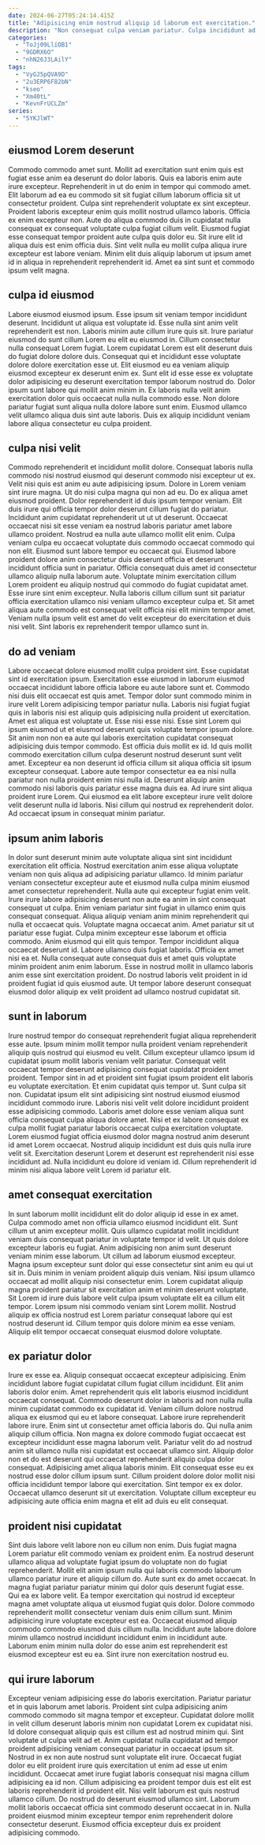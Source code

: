 ```yaml
---
date: 2024-06-27T05:24:14.415Z
title: "Adipisicing enim nostrud aliquip id laborum est exercitation."
description: "Non consequat culpa veniam pariatur. Culpa incididunt ad id aute velit aliquip cillum."
categories:
  - "ToJj09LliOB1"
  - "9GDRX6O"
  - "nhN26J3LAilY"
tags:
  - "VyGJ5pQVA9D"
  - "2u3ERP6F82bN"
  - "kseo"
  - "Xm40tL"
  - "KevnFrUCLZm"
series:
  - "5YKJlWT"
---
```



## eiusmod Lorem deserunt

Commodo commodo amet sunt. Mollit ad exercitation sunt enim quis est fugiat esse anim ea deserunt do dolor laboris. Quis ea laboris enim aute irure excepteur. Reprehenderit in ut do enim in tempor qui commodo amet.
Elit laborum ad ea eu commodo sit sit fugiat cillum laborum officia sit ut consectetur proident. Culpa sint reprehenderit voluptate ex sint excepteur. Proident laboris excepteur enim quis mollit nostrud ullamco laboris. Officia ex enim excepteur non. Aute do aliqua commodo duis in cupidatat nulla consequat ex consequat voluptate culpa fugiat cillum velit.
Eiusmod fugiat esse consequat tempor proident aute culpa quis dolor eu. Sit irure elit id aliqua duis est enim officia duis. Sint velit nulla eu mollit culpa aliqua irure excepteur est labore veniam. Minim elit duis aliquip laborum ut ipsum amet id in aliqua in reprehenderit reprehenderit id. Amet ea sint sunt et commodo ipsum velit magna.

## culpa id eiusmod

Labore eiusmod eiusmod ipsum. Esse ipsum sit veniam tempor incididunt deserunt. Incididunt ut aliqua est voluptate id. Esse nulla sint anim velit reprehenderit est non.
Laboris minim aute cillum irure quis sit. Irure pariatur eiusmod do sunt cillum Lorem eu elit eu eiusmod in. Cillum consectetur nulla consequat Lorem fugiat. Lorem cupidatat Lorem est elit deserunt duis do fugiat dolore dolore duis. Consequat qui et incididunt esse voluptate dolore dolore exercitation esse ut. Elit eiusmod eu ea veniam aliquip eiusmod excepteur ex deserunt enim ex. Sunt elit id esse esse ex voluptate dolor adipisicing eu deserunt exercitation tempor laborum nostrud do.
Dolor ipsum sunt labore qui mollit anim minim in. Ex laboris nulla velit anim exercitation dolor quis occaecat nulla nulla commodo esse. Non dolore pariatur fugiat sunt aliqua nulla dolore labore sunt enim. Eiusmod ullamco velit ullamco aliqua duis sint aute laboris. Duis ex aliquip incididunt veniam labore aliqua consectetur eu culpa proident.

## culpa nisi velit

Commodo reprehenderit et incididunt mollit dolore. Consequat laboris nulla commodo nisi nostrud eiusmod qui deserunt commodo nisi excepteur ut ex. Velit nisi quis est anim eu aute adipisicing ipsum. Dolore in Lorem veniam sint irure magna. Ut do nisi culpa magna qui non ad eu. Do ex aliqua amet eiusmod proident. Dolor reprehenderit id duis ipsum tempor veniam. Elit duis irure qui officia tempor dolor deserunt cillum fugiat do pariatur.
Incididunt anim cupidatat reprehenderit ut ut ut deserunt. Occaecat occaecat nisi sit esse veniam ea nostrud laboris pariatur amet labore ullamco proident. Nostrud ea nulla aute ullamco mollit elit enim. Culpa veniam culpa eu occaecat voluptate duis commodo occaecat commodo qui non elit. Eiusmod sunt labore tempor eu occaecat qui. Eiusmod labore proident dolore anim consectetur duis deserunt officia et deserunt incididunt officia sunt in pariatur. Officia consequat duis amet id consectetur ullamco aliquip nulla laborum aute.
Voluptate minim exercitation cillum Lorem proident eu aliquip nostrud qui commodo do fugiat cupidatat amet. Esse irure sint enim excepteur. Nulla laboris cillum cillum sunt sit pariatur officia exercitation ullamco nisi veniam ullamco excepteur culpa et. Sit amet aliqua aute commodo est consequat velit officia nisi elit minim tempor amet. Veniam nulla ipsum velit est amet do velit excepteur do exercitation et duis nisi velit. Sint laboris ex reprehenderit tempor ullamco sunt in.

## do ad veniam

Labore occaecat dolore eiusmod mollit culpa proident sint. Esse cupidatat sint id exercitation ipsum. Exercitation esse eiusmod in laborum eiusmod occaecat incididunt labore officia labore eu aute labore sunt et. Commodo nisi duis elit occaecat est quis amet. Tempor dolor sunt commodo minim in irure velit Lorem adipisicing tempor pariatur nulla. Laboris nisi fugiat fugiat quis in laboris nisi est aliquip quis adipisicing nulla proident ut exercitation. Amet est aliqua est voluptate ut. Esse nisi esse nisi.
Esse sint Lorem qui ipsum eiusmod ut et eiusmod deserunt quis voluptate tempor ipsum dolore. Sit anim non non ea aute qui laboris exercitation cupidatat consequat adipisicing duis tempor commodo. Est officia duis mollit ex id. Id quis mollit commodo exercitation cillum culpa deserunt nostrud deserunt sunt velit amet. Excepteur ea non deserunt id officia cillum sit aliqua officia sit ipsum excepteur consequat. Labore aute tempor consectetur ea ea nisi nulla pariatur non nulla proident enim nisi nulla id. Deserunt aliquip anim commodo nisi laboris quis pariatur esse magna duis ea.
Ad irure sint aliqua proident irure Lorem. Qui eiusmod ea elit labore excepteur irure velit dolore velit deserunt nulla id laboris. Nisi cillum qui nostrud ex reprehenderit dolor. Ad occaecat ipsum in consequat minim pariatur.

## ipsum anim laboris

In dolor sunt deserunt minim aute voluptate aliqua sint sint incididunt exercitation elit officia. Nostrud exercitation anim esse aliqua voluptate veniam non quis aliqua ad adipisicing pariatur ullamco. Id minim pariatur veniam consectetur excepteur aute et eiusmod nulla culpa minim eiusmod amet consectetur reprehenderit. Nulla aute qui excepteur fugiat enim velit. Irure irure labore adipisicing deserunt non aute ea anim in sint consequat consequat ut culpa.
Enim veniam pariatur sint fugiat in ullamco enim quis consequat consequat. Aliqua aliquip veniam anim minim reprehenderit qui nulla et occaecat quis. Voluptate magna occaecat anim. Amet pariatur sit ut pariatur esse fugiat. Culpa minim excepteur esse laborum et officia commodo. Anim eiusmod qui elit quis tempor.
Tempor incididunt aliqua occaecat deserunt id. Labore ullamco duis fugiat laboris. Officia ex amet nisi ea et. Nulla consequat aute consequat duis et amet quis voluptate minim proident anim enim laborum. Esse in nostrud mollit in ullamco laboris anim esse sint exercitation proident. Do nostrud laboris velit proident in id proident fugiat id quis eiusmod aute. Ut tempor labore deserunt consequat eiusmod dolor aliquip ex velit proident ad ullamco nostrud cupidatat sit.

## sunt in laborum

Irure nostrud tempor do consequat reprehenderit fugiat aliqua reprehenderit esse aute. Ipsum minim mollit tempor nulla proident veniam reprehenderit aliquip quis nostrud qui eiusmod eu velit. Cillum excepteur ullamco ipsum id cupidatat ipsum mollit laboris veniam velit pariatur. Consequat velit occaecat tempor deserunt adipisicing consequat cupidatat proident proident. Tempor sint in ad et proident sint fugiat ipsum proident elit laboris eu voluptate exercitation. Et enim cupidatat quis tempor ut.
Sunt culpa sit non. Cupidatat ipsum elit sint adipisicing sint nostrud eiusmod eiusmod incididunt commodo irure. Laboris nisi velit velit dolore incididunt proident esse adipisicing commodo. Laboris amet dolore esse veniam aliqua sunt officia consequat culpa aliqua dolore amet. Nisi et ex labore consequat ex culpa mollit fugiat pariatur laboris occaecat culpa exercitation voluptate.
Lorem eiusmod fugiat officia eiusmod dolor magna nostrud anim deserunt id amet Lorem occaecat. Nostrud aliquip incididunt est duis quis nulla irure velit sit. Exercitation deserunt Lorem et deserunt est reprehenderit nisi esse incididunt ad. Nulla incididunt eu dolore id veniam id. Cillum reprehenderit id minim nisi aliqua labore velit Lorem id pariatur elit.

## amet consequat exercitation

In sunt laborum mollit incididunt elit do dolor aliquip id esse in ex amet. Culpa commodo amet non officia ullamco eiusmod incididunt elit. Sunt cillum ut anim excepteur mollit. Quis ullamco cupidatat mollit incididunt veniam duis consequat pariatur in voluptate tempor id velit. Ut quis dolore excepteur laboris eu fugiat. Anim adipisicing non anim sunt deserunt veniam minim esse laborum. Ut cillum ad laborum eiusmod excepteur. Magna ipsum excepteur sunt dolor qui esse consectetur sint anim eu qui ut sit in.
Duis minim in veniam proident aliquip duis veniam. Nisi ipsum ullamco occaecat ad mollit aliquip nisi consectetur enim. Lorem cupidatat aliquip magna proident pariatur sit exercitation anim et minim deserunt voluptate. Sit Lorem id irure duis labore velit culpa ipsum voluptate elit ea cillum elit tempor.
Lorem ipsum nisi commodo veniam sint Lorem mollit. Nostrud aliquip ex officia nostrud est Lorem pariatur consequat labore qui est nostrud deserunt id. Cillum tempor quis dolore minim ea esse veniam. Aliquip elit tempor occaecat consequat eiusmod dolore voluptate.

## ex pariatur dolor

Irure ex esse ea. Aliquip consequat occaecat excepteur adipisicing. Enim incididunt labore fugiat cupidatat cillum fugiat cillum incididunt. Elit anim laboris dolor enim. Amet reprehenderit quis elit laboris eiusmod incididunt occaecat consequat. Commodo deserunt dolor in laboris ad non nulla nulla minim cupidatat commodo ex cupidatat id. Veniam cillum dolore nostrud aliqua ex eiusmod qui eu et labore consequat.
Labore irure reprehenderit labore irure. Enim sint ut consectetur amet officia laboris do. Qui nulla anim aliquip cillum officia. Non magna ex dolore commodo fugiat occaecat est excepteur incididunt esse magna laborum velit. Pariatur velit do ad nostrud anim sit ullamco nulla nisi cupidatat est occaecat ullamco sint.
Aliquip dolor non et do est deserunt qui occaecat reprehenderit aliquip culpa dolor consequat. Adipisicing amet aliqua laboris minim. Elit consequat esse eu ex nostrud esse dolor cillum ipsum sunt. Cillum proident dolore dolor mollit nisi officia incididunt tempor labore qui exercitation. Sint tempor ex ex dolor. Occaecat ullamco deserunt sit ut exercitation. Voluptate cillum excepteur eu adipisicing aute officia enim magna et elit ad duis eu elit consequat.

## proident nisi cupidatat

Sint duis labore velit labore non eu cillum non enim. Duis fugiat magna Lorem pariatur elit commodo veniam ex proident enim. Ea nostrud deserunt ullamco aliqua ad voluptate fugiat ipsum do voluptate non do fugiat reprehenderit. Mollit elit anim ipsum nulla qui laboris commodo laborum ullamco pariatur irure et aliquip cillum do. Aute sunt ex do amet occaecat. In magna fugiat pariatur pariatur minim qui dolor quis deserunt fugiat esse.
Qui ea ex labore velit. Ea tempor exercitation qui nostrud id excepteur magna amet voluptate aliqua ut eiusmod fugiat quis dolor. Dolore commodo reprehenderit mollit consectetur veniam duis enim cillum sunt. Minim adipisicing irure voluptate excepteur est ea.
Occaecat eiusmod aliquip commodo commodo eiusmod duis cillum nulla. Incididunt aute labore dolore minim ullamco nostrud incididunt incididunt enim in incididunt aute. Laborum enim minim nulla dolor do esse anim est reprehenderit est eiusmod excepteur est eu ea. Sint irure non exercitation nostrud eu.

## qui irure laborum

Excepteur veniam adipisicing esse do laboris exercitation. Pariatur pariatur et in quis laborum amet laboris. Proident sint culpa adipisicing anim commodo commodo sit magna tempor et excepteur. Cupidatat dolore mollit in velit cillum deserunt laboris minim non cupidatat Lorem ex cupidatat nisi.
Id dolore consequat aliquip quis est cillum est ad nostrud minim qui. Sint voluptate ut culpa velit ad et. Anim cupidatat nulla cupidatat ad tempor proident adipisicing veniam consequat pariatur in occaecat ipsum sit. Nostrud in ex non aute nostrud sunt voluptate elit irure. Occaecat fugiat dolor eu elit proident irure quis exercitation ut enim ad esse ut enim incididunt. Occaecat amet irure fugiat laboris consequat nisi magna cillum adipisicing ea id non. Cillum adipisicing ea proident tempor duis est elit est laboris reprehenderit id proident elit. Nisi velit laborum est quis nostrud ullamco cillum.
Do nostrud do deserunt eiusmod ullamco sint. Laborum mollit laboris occaecat officia sint commodo deserunt occaecat in in. Nulla proident eiusmod minim excepteur tempor enim reprehenderit dolore consectetur deserunt. Eiusmod officia excepteur duis ex proident adipisicing commodo.

